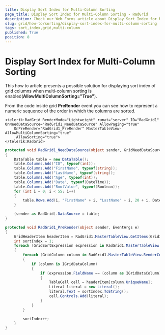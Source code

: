 ```yaml
---
title: Display Sort Index for Multi-Column Sorting
page_title: Display Sort Index for Multi-Column Sorting - RadGrid
description: Check our Web Forms article about Display Sort Index for Multi-Column Sorting.
slug: grid/how-to/sorting/display-sort-index-for-multi-column-sorting
tags: sort,index,grid,multi-column
published: True
position: 8
---
```



#  Display Sort Index for Multi-Column Sorting

This how to article presents a possible solution for displaying sort index of grid columns when multi-column sorting is enabled(**AllowMultiColumnSorting="True"**).

From the code inside grid **PreRender** event you can see how to represent a numeric sequence of the order in which the columns are sorted.

````ASP.NET
<telerik:RadGrid RenderMode="Lightweight" runat="server" ID="RadGrid1" OnNeedDataSource="RadGrid1_NeedDataSource" AllowPaging="true"
	OnPreRender="RadGrid1_PreRender" MasterTableView-AllowMultiColumnSorting="true"
	 AllowSorting="true">
</telerik:RadGrid>
````
````C#
protected void RadGrid1_NeedDataSource(object sender, GridNeedDataSourceEventArgs e)
{
	DataTable table = new DataTable();
	table.Columns.Add("ID", typeof(int));
	table.Columns.Add("FirstName", typeof(string));
	table.Columns.Add("LastName", typeof(string));
	table.Columns.Add("Age", typeof(int));
	table.Columns.Add("Date", typeof(DateTime));
	table.Columns.Add("BoolValue", typeof(Boolean));
	for (int i = 0; i < 55; i++)
	{
		table.Rows.Add(i, "FirstName" + i, "LastName" + i, 20 + i, DateTime.Now.AddDays(i), i % 2 == 0);
	}

	(sender as RadGrid).DataSource = table;
}

protected void RadGrid1_PreRender(object sender, EventArgs e)
{
	GridHeaderItem headerItem = RadGrid1.MasterTableView.GetItems(GridItemType.Header)[0] as GridHeaderItem;
	int sortIndex = 1;
	foreach (GridSortExpression expression in RadGrid1.MasterTableView.SortExpressions)
	{
		foreach (GridColumn column in RadGrid1.MasterTableView.RenderColumns)
		{
			if (column is IGridDataColumn)
			{
				if (expression.FieldName == (column as IGridDataColumn).GetActiveDataField())
				{
					TableCell cell = headerItem[column.UniqueName];
					Literal literal = new Literal();
					literal.Text = sortIndex.ToString();
					cell.Controls.Add(literal);
				}
			}
		}

		sortIndex++;
	}
}
````





